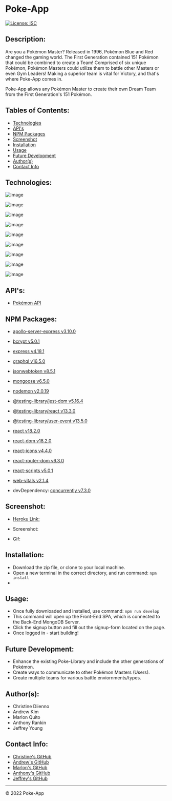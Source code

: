 # Poke-App
[![License: ISC](https://img.shields.io/badge/License-ISC-blue.svg)](https://opensource.org/licenses/ISC)

## Description:
Are you a Pokémon Master? Released in 1996, Pokémon Blue and Red changed the gaming world. The First Generation contained 151 Pokémon that could be combined to create a Team! Comprised of six unique Pokémon, Pokémon Masters could utilize them to battle other Masters or even Gym Leaders! Making a superior team is vital for Victory, and that's where Poke-App comes in.

Poke-App allows any Pokémon Master to create their own Dream Team from the First Generation's 151 Pokémon. 


## Tables of Contents:
* [Technologies](#technologies)
* [API's](#apis)
* [NPM Packages](#npm-packages)
* [Screenshot](#screenshot)
* [Installation](#installation)
* [Usage](#usage)
* [Future Development](#future-development)
* [Author(s)](#authors)
* [Contact Info](#contact-info)

## Technologies:
![image](https://img.shields.io/badge/HTML5-E34F26?style=for-the-badge&logo=html5&logoColor=white)

![image](https://img.shields.io/badge/CSS3-1572B6?style=for-the-badge&logo=css3&logoColor=white)

![image](https://img.shields.io/badge/JavaScript-323330?style=for-the-badge&logo=javascript&logoColor=F7DF1E)

![image](https://img.shields.io/badge/MongoDB-4EA94B?style=for-the-badge&logo=mongodb&logoColor=white)

![image](https://img.shields.io/badge/Express.js-000000?style=for-the-badge&logo=express&logoColor=white)

![image](https://img.shields.io/badge/React-20232A?style=for-the-badge&logo=react&logoColor=61DAFB)

![image](https://img.shields.io/badge/Node.js-339933?style=for-the-badge&logo=nodedotjs&logoColor=white)

![image](https://img.shields.io/badge/Apollo%20GraphQL-311C87?&style=for-the-badge&logo=Apollo%20GraphQL&logoColor=white)

![image](https://img.shields.io/badge/JWT-000000?style=for-the-badge&logo=JSON%20web%20tokens&logoColor=white)


## API's:
* [Pokémon API](https://pokeapi.co/)

## NPM Packages:
* [apollo-server-express v3.10.0](https://www.npmjs.com/package/apollo-server-express)
* [bcrypt v5.0.1](https://www.npmjs.com/package/bcrypt)
* [express v4.18.1](https://www.npmjs.com/package/express)
* [graphql v16.5.0](https://www.npmjs.com/package/graphql)
* [jsonwebtoken v8.5.1](https://www.npmjs.com/package/jsonwebtoken)
* [mongoose v6.5.0](https://www.npmjs.com/package/mongoose/v/6.5.0)
* [nodemon v2.0.19](https://www.npmjs.com/package/nodemon)
* [@testing-library/jest-dom v5.16.4](https://www.npmjs.com/package/@testing-library/jest-dom)
* [@testing-library/react v13.3.0](https://www.npmjs.com/package/@testing-library/react)
* [@testing-library/user-event v13.5.0](https://www.npmjs.com/package/@testing-library/user-event/v/13.5.0)
* [react v18.2.0](https://www.npmjs.com/package/react)
* [react-dom v18.2.0](https://www.npmjs.com/package/react-dom)
* [react-icons v4.4.0](https://www.npmjs.com/package/react-icons)
* [react-router-dom v6.3.0](https://www.npmjs.com/package/react-router-dom)
* [react-scripts v5.0.1](https://www.npmjs.com/package/react-scripts)
* [web-vitals v2.1.4](https://www.npmjs.com/package/web-vitals)

* devDependency: [concurrently v7.3.0](https://www.npmjs.com/package/concurrently)

## Screenshot:
* [Heroku Link:]()

* Screenshot:


* Gif:


## Installation:
* Download the zip file, or clone to your local machine.
* Open a new terminal in the correct directory, and run command: `npm install`
* 

## Usage:
* Once fully downloaded and installed, use command: `npm run develop`
* This command will open up the Front-End SPA, which is connected to the Back-End MongoDB Server.
* Click the signup button and fill out the signup-form located on the page.
* Once logged in - start building!

## Future Development:
* Enhance the existing Poke-Library and include the other generations of Pokémon.
* Create ways to communicate to other Pokémon Masters (Users).
* Create multiple teams for various battle enviornments/types.

## Author(s):
* Christine Diienno
* Andrew Kim
* Marlon Quito
* Anthony Rankin
* Jeffrey Young

## Contact Info:
* [Christine's GitHub](https://github.com/mrsdno)
* [Andrew's GitHub](https://github.com/AndrewKim123)
* [Marlon's GitHub](https://github.com/A-Wonderfull-Galaxy)
* [Anthony's GitHub](https://github.com/arankin7)
* [Jeffrey's GitHub](https://github.com/jeffymiyoung)

---
© 2022 Poke-App